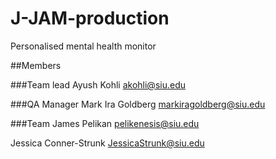 # J-JAM-production
Personalised mental health monitor


##Members

###Team lead
Ayush Kohli
akohli@siu.edu

###QA Manager
Mark Ira Goldberg
markiragoldberg@siu.edu

###Team
James Pelikan
pelikenesis@siu.edu

Jessica Conner-Strunk
JessicaStrunk@siu.edu

